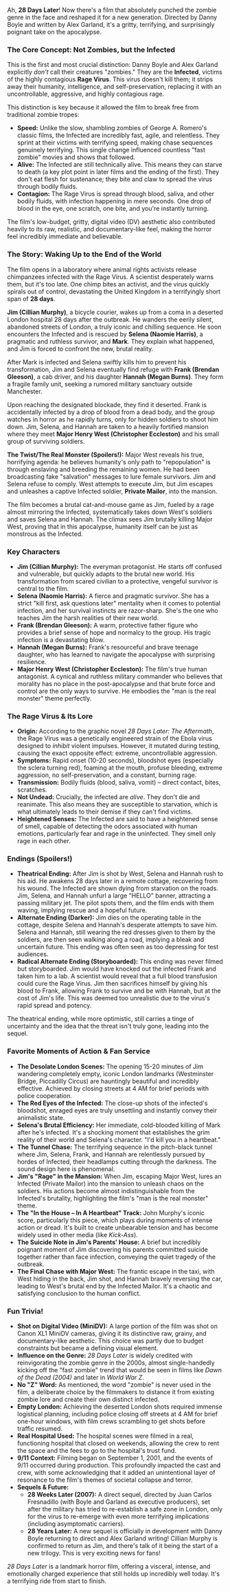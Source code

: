 Ah, **28 Days Later**! Now there's a film that absolutely punched the zombie genre in the face and reshaped it for a new generation. Directed by Danny Boyle and written by Alex Garland, it's a gritty, terrifying, and surprisingly poignant take on the apocalypse.

### The Core Concept: Not Zombies, but the Infected

This is the first and most crucial distinction: Danny Boyle and Alex Garland explicitly *don't* call their creatures "zombies." They are the **Infected**, victims of the highly contagious **Rage Virus**. This virus doesn't kill them; it strips away their humanity, intelligence, and self-preservation, replacing it with an uncontrollable, aggressive, and highly contagious rage.

This distinction is key because it allowed the film to break free from traditional zombie tropes:

* **Speed:** Unlike the slow, shambling zombies of George A. Romero's classic films, the Infected are incredibly fast, agile, and relentless. They sprint at their victims with terrifying speed, making chase sequences genuinely terrifying. This single change influenced countless "fast zombie" movies and shows that followed.
* **Alive:** The Infected are still technically alive. This means they can starve to death (a key plot point in later films and the ending of the first). They don't eat flesh for sustenance; they bite and claw to spread the virus through bodily fluids.
* **Contagion:** The Rage Virus is spread through blood, saliva, and other bodily fluids, with infection happening in mere seconds. One drop of blood in the eye, one scratch, one bite, and you're instantly turning.

The film's low-budget, gritty, digital video (DV) aesthetic also contributed heavily to its raw, realistic, and documentary-like feel, making the horror feel incredibly immediate and believable.

### The Story: Waking Up to the End of the World

The film opens in a laboratory where animal rights activists release chimpanzees infected with the Rage Virus. A scientist desperately warns them, but it's too late. One chimp bites an activist, and the virus quickly spirals out of control, devastating the United Kingdom in a terrifyingly short span of **28 days**.

**Jim (Cillian Murphy)**, a bicycle courier, wakes up from a coma in a deserted London hospital 28 days after the outbreak. He wanders the eerily silent, abandoned streets of London, a truly iconic and chilling sequence. He soon encounters the Infected and is rescued by **Selena (Naomie Harris)**, a pragmatic and ruthless survivor, and **Mark**. They explain what happened, and Jim is forced to confront the new, brutal reality.

After Mark is infected and Selena swiftly kills him to prevent his transformation, Jim and Selena eventually find refuge with **Frank (Brendan Gleeson)**, a cab driver, and his daughter **Hannah (Megan Burns)**. They form a fragile family unit, seeking a rumored military sanctuary outside Manchester.

Upon reaching the designated blockade, they find it deserted. Frank is accidentally infected by a drop of blood from a dead body, and the group watches in horror as he rapidly turns, only for hidden soldiers to shoot him down. Jim, Selena, and Hannah are taken to a heavily fortified mansion where they meet **Major Henry West (Christopher Eccleston)** and his small group of surviving soldiers.

**The Twist/The Real Monster (Spoilers!):** Major West reveals his true, horrifying agenda: he believes humanity's only path to "repopulation" is through enslaving and breeding the remaining women. He had been broadcasting fake "salvation" messages to lure female survivors. Jim and Selena refuse to comply. West attempts to execute Jim, but Jim escapes and unleashes a captive Infected soldier, **Private Mailor**, into the mansion.

The film becomes a brutal cat-and-mouse game as Jim, fueled by a rage almost mirroring the Infected, systematically takes down West's soldiers and saves Selena and Hannah. The climax sees Jim brutally killing Major West, proving that in this apocalypse, humanity itself can be just as monstrous as the Infected.

### Key Characters

* **Jim (Cillian Murphy):** The everyman protagonist. He starts off confused and vulnerable, but quickly adapts to the brutal new world. His transformation from scared civilian to a protective, vengeful survivor is central to the film.
* **Selena (Naomie Harris):** A fierce and pragmatic survivor. She has a strict "kill first, ask questions later" mentality when it comes to potential infection, and her survival instincts are razor-sharp. She's the one who teaches Jim the harsh realities of their new world.
* **Frank (Brendan Gleeson):** A warm, protective father figure who provides a brief sense of hope and normalcy to the group. His tragic infection is a devastating blow.
* **Hannah (Megan Burns):** Frank's resourceful and brave teenage daughter, who has learned to navigate the apocalypse with surprising resilience.
* **Major Henry West (Christopher Eccleston):** The film's true human antagonist. A cynical and ruthless military commander who believes that morality has no place in the post-apocalypse and that brute force and control are the only ways to survive. He embodies the "man is the real monster" theme perfectly.

### The Rage Virus & Its Lore

* **Origin:** According to the graphic novel *28 Days Later: The Aftermath*, the Rage Virus was a genetically engineered strain of the Ebola virus designed to *inhibit* violent impulses. However, it mutated during testing, causing the exact opposite effect: extreme, uncontrollable aggression.
* **Symptoms:** Rapid onset (10-20 seconds), bloodshot eyes (especially the sclera turning red), foaming at the mouth, profuse bleeding, extreme aggression, no self-preservation, and a constant, burning rage.
* **Transmission:** Bodily fluids (blood, saliva, vomit) – direct contact, bites, scratches.
* **Not Undead:** Crucially, the infected are *alive*. They don't die and reanimate. This also means they are susceptible to starvation, which is what ultimately leads to their demise if they can't find victims.
* **Heightened Senses:** The Infected are said to have a heightened sense of smell, capable of detecting the odors associated with human emotions, particularly fear and rage in the uninfected. They smell only rage in each other.

### Endings (Spoilers!)

* **Theatrical Ending:** After Jim is shot by West, Selena and Hannah rush to his aid. He awakens 28 days later in a remote cottage, recovering from his wound. The Infected are shown dying from starvation on the roads. Jim, Selena, and Hannah unfurl a large "HELLO" banner, attracting a passing military jet. The pilot spots them, and the film ends with them waving, implying rescue and a hopeful future.
* **Alternate Ending (Darker):** Jim dies on the operating table in the cottage, despite Selena and Hannah's desperate attempts to save him. Selena and Hannah, still wearing the red dresses given to them by the soldiers, are then seen walking along a road, implying a bleak and uncertain future. This ending was often seen as too depressing for test audiences.
* **Radical Alternate Ending (Storyboarded):** This ending was never filmed but storyboarded. Jim would have knocked out the infected Frank and taken him to a lab. A scientist would reveal that a full blood transfusion could cure the Rage Virus. Jim then sacrifices himself by giving his blood to Frank, allowing Frank to survive and be with Hannah, but at the cost of Jim's life. This was deemed too unrealistic due to the virus's rapid spread and potency.

The theatrical ending, while more optimistic, still carries a tinge of uncertainty and the idea that the threat isn't truly gone, leading into the sequel.

### Favorite Moments of Action & Fan Service

* **The Desolate London Scenes:** The opening 15-20 minutes of Jim wandering completely empty, iconic London landmarks (Westminster Bridge, Piccadilly Circus) are hauntingly beautiful and incredibly effective. Achieved by closing streets at 4 AM for brief periods with police cooperation.
* **The Red Eyes of the Infected:** The close-up shots of the infected's bloodshot, enraged eyes are truly unsettling and instantly convey their animalistic state.
* **Selena's Brutal Efficiency:** Her immediate, cold-blooded killing of Mark after he's infected. It's a shocking moment that establishes the grim reality of their world and Selena's character. "I'd kill you in a heartbeat."
* **The Tunnel Chase:** The terrifying sequence in the pitch-black tunnel where Jim, Selena, Frank, and Hannah are relentlessly pursued by hordes of Infected, their headlamps cutting through the darkness. The sound design here is phenomenal.
* **Jim's "Rage" in the Mansion:** When Jim, escaping Major West, lures an Infected (Private Mailor) into the mansion to unleash chaos on the soldiers. His actions become almost indistinguishable from the Infected's brutality, highlighting the film's "man is the real monster" theme.
* **The "In the House – In A Heartbeat" Track:** John Murphy's iconic score, particularly this piece, which plays during moments of intense action or dread. It's built to create unbearable tension and has become widely used in other media (like *Kick-Ass*).
* **The Suicide Note in Jim's Parents' House:** A brief but incredibly poignant moment of Jim discovering his parents committed suicide together rather than face infection, conveying the quiet tragedy of the outbreak.
* **The Final Chase with Major West:** The frantic escape in the taxi, with West hiding in the back, Jim shot, and Hannah bravely reversing the car, leading to West's brutal end by the Infected Mailor. It's a chaotic and satisfying conclusion to the human conflict.

### Fun Trivia!

* **Shot on Digital Video (MiniDV):** A large portion of the film was shot on Canon XL1 MiniDV cameras, giving it its distinctive raw, grainy, and documentary-like aesthetic. This choice was partly due to budget constraints but became a defining visual element.
* **Influence on the Genre:** *28 Days Later* is widely credited with reinvigorating the zombie genre in the 2000s, almost single-handedly kicking off the "fast zombie" trend that would be seen in films like *Dawn of the Dead (2004)* and later in *World War Z*.
* **No "Z" Word:** As mentioned, the word "zombie" is never used in the film, a deliberate choice by the filmmakers to distance it from existing zombie lore and create their own distinct infected.
* **Empty London:** Achieving the deserted London shots required immense logistical planning, including police closing off streets at 4 AM for brief one-hour windows, with film crews scrambling to get shots before traffic resumed.
* **Real Hospital Used:** The hospital scenes were filmed in a real, functioning hospital that closed on weekends, allowing the crew to rent the space and the fees to go to the hospital's trust fund.
* **9/11 Context:** Filming began on September 1, 2001, and the events of 9/11 occurred during production. This profoundly impacted the cast and crew, with some acknowledging that it added an unintentional layer of resonance to the film's themes of societal collapse and terror.
* **Sequels & Future:**
    * **28 Weeks Later (2007):** A direct sequel, directed by Juan Carlos Fresnadillo (with Boyle and Garland as executive producers), set after the military has tried to re-establish a safe zone in London, only for the virus to re-emerge with even more terrifying implications (including asymptomatic carriers).
    * **28 Years Later:** A new sequel is officially in development with Danny Boyle returning to direct and Alex Garland writing! Cillian Murphy is confirmed to return as Jim, and there's talk of it being the start of a new trilogy. This is very exciting news for fans!

*28 Days Later* is a landmark horror film, offering a visceral, intense, and emotionally charged experience that still holds up incredibly well today. It's a terrifying ride from start to finish.